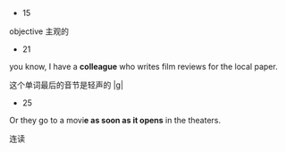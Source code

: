 * 15

objective                                        主观的



* 21

 you know, I have a **colleague** who writes film reviews for the local paper.

这个单词最后的音节是轻声的 |g|

* 25

Or they go to a movi**e as soon as it opens** in the theaters.

连读

